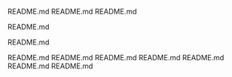 README.md
README.md
README.md

README.md

README.md


README.md
README.md
README.md
README.md
README.md
README.md
README.md
